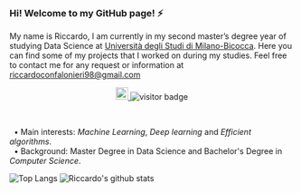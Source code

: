 ### Hi! Welcome to my GitHub page! ⚡
<!-- 
**rconfa/rconfa is a ✨ special ✨ repository because its `README.md` (this file) appears on your GitHub profile.

- 🔭 I’m currently working on ...
- 🌱 I’m currently learning ...
- 👯 I’m looking to collaborate on ...
- 🤔 I’m looking for help with ...
- 💬 Ask me about ...
- 📫 How to reach me: ...
- 😄 Pronouns: ...
- ⚡ Fun fact: ...
-->

My name is Riccardo, I am currently in my second master’s degree year of studying Data Science at [Università degli Studi di Milano-Bicocca](https://www.unimib.it/). 
Here you can find some of my projects that I worked on during my studies. 
Feel free to contact me for any request or information at riccardoconfalonieri98@gmail.com
<p align="center"> 
  <a href="https://www.linkedin.com/in/riccardo-confalonieri-5250b0201/">
    <img alt="Ayush's Linkdein" width="22px" src="https://cdn.jsdelivr.net/npm/simple-icons@v3/icons/linkedin.svg" />
  </a>
  <img src="https://visitor-badge.laobi.icu/badge?page_id=rconfa.rconfa" alt="visitor badge"/>
</p><br>

&nbsp;&nbsp;• Main interests: _Machine Learning_, _Deep learning_ and _Efficient algorithms_. <br>
&nbsp;&nbsp;• Background: Master Degree in Data Science and Bachelor's Degree in _Computer Science_.


![Top Langs](https://github-readme-stats.vercel.app/api/top-langs/?username=rconfa&layout=compact)
![Riccardo's github stats](https://github-readme-stats.vercel.app/api?username=rconfa&count_private=true&show_icons=true)

